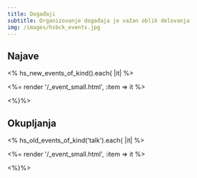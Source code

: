 ```yaml
---
title: Događaji
subtitle: Organizovanje događaja je važan oblik delovanja
img: /images/hsbck_events.jpg
---
```


## Najave

<% hs_new_events_of_kind().each{ |it| %>

<%= render '/_event_small.html', :item => it %>

<%}%>


## Okupljanja

<% hs_old_events_of_kind('talk').each{ |it| %>

<%= render '/_event_small.html', :item => it %>

<%}%>
